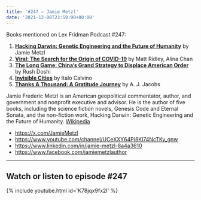 ```yaml
---
title: '#247 – Jamie Metzl'
date: '2021-12-08T23:59:00+00:00'
---
```


Books mentioned on Lex Fridman Podcast #247:

1. <b><a href="https://amzn.to/3Q1GJia" target="_blank" rel="sponsored noopener noreferrer">Hacking Darwin: Genetic Engineering and the Future of Humanity</a></b> by Jamie Metzl
2. <b><a href="https://amzn.to/3NRJwYE" target="_blank" rel="sponsored noopener noreferrer">Viral: The Search for the Origin of COVID-19</a></b> by Matt Ridley, Alina Chan
3. <b><a href="https://amzn.to/3PU3fJN" target="_blank" rel="sponsored noopener noreferrer">The Long Game: China’s Grand Strategy to Displace American Order</a></b> by Rush Doshi
4. <b><a href="https://amzn.to/44J6wjh" target="_blank" rel="sponsored noopener noreferrer">Invisible Cities</a></b> by Italo Calvino
5. <b><a href="https://amzn.to/44Jb49l" target="_blank" rel="sponsored noopener noreferrer">Thanks A Thousand: A Gratitude Journey</a></b> by A. J. Jacobs

<!--more-->

Jamie Frederic Metzl is an American geopolitical commentator, author, and government and nonprofit executive and advisor. He is the author of five books, including the science fiction novels, Genesis Code and Eternal Sonata, and the non-fiction work, Hacking Darwin: Genetic Engineering and the Future of Humanity. <a href="https://en.wikipedia.org/wiki/Jamie_Metzl" target="_blank">Wikipedia</a>

- <a href="https://x.com/JamieMetzl" target="_blank">https://x.com/JamieMetzl</a>
- <a href="https://www.youtube.com/channel/UCeXXY64Pj8Kl74NcTKy_gnw" target="_blank">https://www.youtube.com/channel/UCeXXY64Pj8Kl74NcTKy_gnw</a>
- <a href="https://www.linkedin.com/in/jamie-metzl-8a4a3610" target="_blank">https://www.linkedin.com/in/jamie-metzl-8a4a3610</a>
- <a href="https://www.facebook.com/jamiemetzlauthor" target="_blank">https://www.facebook.com/jamiemetzlauthor</a>

- - - - - -

## Watch or listen to episode #247

{% include youtube.html id='K78jqx9fx2I' %}